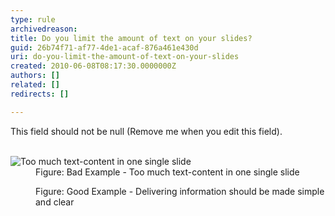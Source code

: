 ```yaml
---
type: rule
archivedreason: 
title: Do you limit the amount of text on your slides?
guid: 26b74f71-af77-4de1-acaf-876a461e430d
uri: do-you-limit-the-amount-of-text-on-your-slides
created: 2010-06-08T08:17:30.0000000Z
authors: []
related: []
redirects: []

---
```



This field should not be null (Remove me when you edit this field).
<br><excerpt class='endintro'></excerpt><br>

  <dl>
    <dt><img class="ms-rteCustom-ImageArea" alt="Too much text-content in one single slide" src="http&#58;//www.ssw.com.au/ssw/Standards/Rules/Images/BadLessText.jpg" /></dt>
    <dd class="ms-rteCustom-FigureBad">Figure&#58; Bad Example - Too much text-content in one single slide</dd>
</dl>
<dl>
    <dt><img alt="" class="ms-rteCustom-ImageArea" src="http&#58;//www.ssw.com.au/ssw/Standards/Rules/Images/GoodLessText.jpg" /></dt>
    <dd class="ms-rteCustom-FigureGood">Figure&#58; Good Example - Delivering information should be made simple and clear</dd>
</dl>



